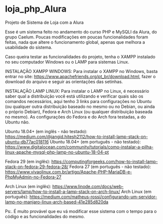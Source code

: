 # loja_php_Alura
Projeto de Sistema de Loja com a Alura

Esse é um sistema feito no andamento do curso PHP e MySQLI da Alura, do grupo Caelum.
Poucas modificações em poucas funcionalidades foram feitas, nada que altere o funcionamento global, apenas que melhora a usabilidade do sistema.

Caso queira testar as funcionalidades do projeto, tenha o XAMPP instalado no seu computador Windows ou o LAMP para sistemas Linux.

INSTALAÇÃO XAMPP WINDOWS:
Para instalar o XAMPP no Windows, basta entrar no site: https://www.apachefriends.org/pt_br/download.html, fazer o download do arquivo e seguir as orientações das setinhas.

INSTALAÇÃO LAMP LINUX:
Para instalar o LAMP no Linux, é necessário saber qual a distribuição você está utilizando e verificar quais são os comandos necessários, aqui tenho 3 links para configurações no Ubuntu (ou qualquer outra distribuição baseado no mesmo ou no Debian, ou ainda o próprio Debian), Fedora e Arch Linux (ou qualquer distribuição baseada no mesmo). As configurações do Fedora e do Arch fora testadas, a do Ubuntu não.

Ubuntu 18.04+ (em inglês - não testado): https://medium.com/@jangid.hitesh2112/how-to-install-lamp-stack-on-ubuntu-db77ac018116
Ubuntu 18.04+ (em português - não testado): https://www.digitalocean.com/community/tutorials/como-instalar-a-pilha-linux-apache-mysql-php-lamp-no-ubuntu-18-04-pt

Fedora 29 (em inglês): https://computingforgeeks.com/how-to-install-lamp-stack-on-fedora-29-fedora-28/
Fedora 27 (em português - não testado): https://www.vivaolinux.com.br/artigo/Apache-PHP-MariaDB-e-PhpMyAdmin-no-Fedora-27

Arch Linux (em inglês): https://www.linode.com/docs/web-servers/lamp/how-to-install-a-lamp-stack-on-arch-linux/
Arch Linux (em português): https://medium.com/matheus-rossi/configurando-um-servidor-lamp-no-manjaro-linux-arch-based-41e285d820da

Ps:. É muito provável que eu vá modificar esse sistema com o tempo para o código e as funcionalidades do mesmo.
